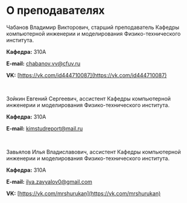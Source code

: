 # О преподавателях

Чабанов Владимир Викторович, старший преподаватель Кафедры компьютерной инженерии и моделирования Физико-технического института.

**Кафедра:** 310А

**E-mail:** [chabanov.vv@cfuv.ru](mailto:chabanov.vv@cfuv.ru)

**VK:** [https://vk.com/id444710087](https://vk.com/id444710087)

<br>

Зойкин Евгений Сергеевич, ассистент Кафедры компьютерной инженерии и моделирования Физико-технического института.

**Кафедра:** 310А

**E-mail:** [kimstudreport@mail.ru](mailto:kimstudreport@mail.ru)

<br>

Завьялов Илья Владиславович, ассистент Кафедры компьютерной инженерии и моделирования Физико-технического института.

**Кафедра:** 310А

**E-mail:** [ilya.zavyalov0@gmail.com](mailto:ilya.zavyalov0@gmail.com)

**VK:** [https://vk.com/mrshurukan](https://vk.com/mrshurukan)
